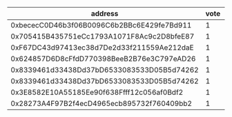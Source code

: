 address|vote|timestamp|signature
---|---|---|---
0xbececC0D46b3f06B0096C6b2BBc6E429fe7Bd911|1|1618331254|0xc0629b2276953a57bbf941e7ce85e6f995a0917e5def98be986a84734290f67700728ef40927c8b829a4d7fa04aac7ee594cf0f9255c2e19026cfae31d7673911c
0x705415B435751eCc1793A1071F8Ac9c2D8bfeE87|1|1618331655|0xfd982307e857ea56c3b0499de3885390032779d281207ef8094e5ad84d1e9a4b4d6ce5f538308d417ae0c9c9fd5e28355daa8d4dec22b01f71ff3a40c7fc22831c
0xF67DC43d97413ec38d7De2d33f211559Ae212daE|1|1618331670|0xcf3d8fa4ef200038f25dc4314274dacb0c80d1460e980b544462a383c4b8ceae6ce240bb4a0b78341d70cefb87882beef9654158696416fc23ce13588a65b0801c
0x624857D6D8cFfdD770398BeeB2B76e3C797eAD26|1|1618332677|0xd3d22e1212a9690f0cf61e7c8c568d67cd76bef04e1ef4bc24f4a9247c161b744759bd991594897e314b64940c59fdc3f3b2a6f599e6f8e97063395cc5781ac51c
0x8339461d33438Dd37bD6533083533D05B5d74262|1|1618333319|0xc24f7676d7b8e6eacf6ec104226cf63d34e5004373aa67061ae543d1d5bf2c0e19f7e272a1de3cebaf39ce719fc17fa107f5bdc3486e98d79503847e093359981b
0x8339461d33438Dd37bD6533083533D05B5d74262|1|1618333365|0xea502c73f11fce8c8c0236455a9051a6646bb24192a59e2e2d898f714fee3bac106c27c00f868f6989afcffc050261c078cc72aa05885dc99406b86f6f0bf0081c
0x3E8582E10A55185Ee90f638Ffff12c056af0Bdf2|1|1618333857|0x71dc4ae914c12d025f9d866b2e96a9f032403a0e69c56aed7d395de11ad1cb14159a5d9e424d093b3100050647f47269de8902eddc4e3df64542e84507d4428f1b
0x28273A4F97B2f4ecD4965ecb895732f760409bb2|1|1618339189|0xc6aa6e1d5ef1f31aeaa3a9b6207391a32732e4d5022101e66f65091b660857692ebe4e64bc2541080e6cb23500159306afc7ad9fdf848205630e8fdc83ccc60d1c